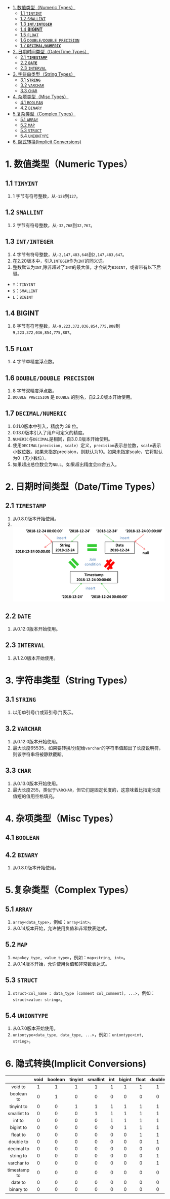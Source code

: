<!-- TOC  -->
- [1. 数值类型（Numeric Types）](#1-数值类型numeric-types)
    - [1.1 `TINYINT`](#11-tinyint)
    - [1.2 `SMALLINT`](#12-smallint)
    - [1.3 **`INT/INTEGER`**](#13-intinteger)
    - [1.4 **BIGINT**](#14-bigint)
    - [1.5 `FLOAT`](#15-float)
    - [1.6 `DOUBLE/DOUBLE PRECISION`](#16-doubledouble-precision)
    - [1.7 **`DECIMAL/NUMERIC`**](#17-decimalnumeric)
- [2. 日期时间类型（Date/Time Types）](#2-日期时间类型datetime-types)
    - [2.1 **`TIMESTAMP`**](#21-timestamp)
    - [2.2 **`DATE`**](#22-date)
    - [2.3 `INTERVAL`](#23-interval)
- [3. 字符串类型（String Types）](#3-字符串类型string-types)
    - [3.1 **`STRING`**](#31-string)
    - [3.2 `VARCHAR`](#32-varchar)
    - [3.3 `CHAR`](#33-char)
- [4. 杂项类型（Misc Types）](#4-杂项类型misc-types)
    - [4.1 `BOOLEAN`](#41-boolean)
    - [4.2 `BINARY`](#42-binary)
- [5.复杂类型（Complex Types）](#5复杂类型complex-types)
    - [5.1 `ARRAY`](#51-array)
    - [5.2 `MAP`](#52-map)
    - [5.3 `STRUCT`](#53-struct)
    - [5.4 `UNIONTYPE`](#54-uniontype)
- [6. 隐式转换(Implicit Conversions)](#6-隐式转换implicit-conversions)
<!-- /TOC -->
# 1. 数值类型（Numeric Types）
## 1.1 `TINYINT`
1. 1 字节有符号整数，从`-128`到`127`。<br>
## 1.2 `SMALLINT`
1. 2 字节有符号整数，从`-32,768`到`32,767`。<br>
## 1.3 **`INT/INTEGER`**
1. 4 字节有符号整数，从`-2,147,483,648`到`2,147,483,647`。<br>
2. 在2.20版本中，引入`INTEGER`作为`INT`的同义词。<br>
3. 整数默认为`INT`,除非超过了`INT`的最大值，才会转为`BIGINT`，或者带有以下后缀。<br>
- `Y`：`TINYINT`<br>
- `S`：`SMALLINT`<br>
- `L`：`BIGINT`<br>
## 1.4 **BIGINT**
1. 8 字节有符号整数，从`-9,223,372,036,854,775,808`到`9,223,372,036,854,775,807`。<br>
## 1.5 `FLOAT`
1. 4 字节单精度浮点数。<br>
## 1.6 `DOUBLE/DOUBLE PRECISION`
1. 8 字节双精度浮点数。<br>
2. `DOUBLE PRECISION` 是 `DOUBLE` 的别名，自2.2.0版本开始使用。<br>
## 1.7 **`DECIMAL/NUMERIC`**
1. 0.11.0版本中引入，精度为 38 位。<br>
2. 0.13.0版本引入了用户可定义的精度。<br>
3. `NUMERIC`与`DECIMAL`是相同，自3.0.0版本开始使用。<br>
4. 使用`DECIMAL(precision, scale) `定义，`precision`表示总位数，`scale`表示小数位数。如果未指定precision，则默认为10。如果未指定scale，它将默认为0（无小数位）。<br>
5. 如果超出总位数会为`NULL`，如果超出精度会四舍五入。<br>
# 2. 日期时间类型（Date/Time Types）
## 2.1 **`TIMESTAMP`**
1. 从0.8.0版本开始使用。<br>
2. <br>![timestamp](pic/timestamp.png)
## 2.2 **`DATE`**
1. 从0.12.0版本开始使用。<br>
## 2.3 `INTERVAL`
1. 从1.2.0版本开始使用。<br>
# 3. 字符串类型（String Types）
## 3.1 **`STRING`**
1. 以用单引号(')或双引号(")表示。<br>
## 3.2 `VARCHAR`
1. 从0.12.0版本开始使用。<br>
2. 最大长度65535，如果要转换/分配给`varchar`的字符串值超出了长度说明符，则该字符串将被静默截断。<br>
## 3.3 `CHAR`
1. 从0.13.0版本开始使用。<br>
2. 最大长度255，类似于`VARCHAR`，但它们是固定长度的，这意味着比指定长度值短的值用空格填充。<br>
# 4. 杂项类型（Misc Types）
## 4.1 `BOOLEAN`
## 4.2 `BINARY`
1. 从0.8.0版本开始使用。<br>
# 5.复杂类型（Complex Types）
## 5.1 `ARRAY`
1. `array<data_type>`，例如：`array<int>`。<br>
2. 从0.14版本开始，允许使用负值和非常数表达式。<br>
## 5.2 `MAP`
1. `map<key_type, value_type>`，例如：`map<string, int>`。<br>
2. 从0.14版本开始，允许使用负值和非常数表达式。<br>
## 5.3 `STRUCT`
1. `struct<col_name : data_type [comment col_comment], ...>`，例如：`struct<value: string>`。<br>
## 5.4 `UNIONTYPE`
1. 从0.7.0版本开始使用。<br>
2. `uniontype<data_type, data_type, ...>`，例如：`uniontype<int, string>`。<br>
# 6. 隐式转换(Implicit Conversions)
|            |void |boolean|tinyint|smallint| int |bigint|float|double|decimal|string|varchar|timestamp|date |binary|
|:----------:|:---:|:-----:|:-----:|:------:|:---:|:----:|:---:|:----:|:-----:|:----:|:-----:|:-------:|:---:|:----:|
|  void to   |  1  |   1   |   1   |    1   |  1  |   1  |  1  |   1  |   1   |  1   |   1   |    1    |  1  |   1  |
| boolean to |  0  |   1   |   0   |    0   |  0  |   0  |  0  |   0  |   0   |  0   |   0   |    0    |  0  |   0  |
| tinyint to |  0  |   0   |   1   |    1   |  1  |   1  |  1  |   1  |   1   |  1   |   1   |    0    |  0  |   0  |
|smallint to |  0  |   0   |   0   |    1   |  1  |   1  |  1  |   1  |   1   |  1   |   1   |    0    |  0  |   0  |
|   int to   |  0  |   0   |   0   |    0   |  1  |   1  |  1  |   1  |   1   |  1   |   1   |    0    |  0  |   0  |
| bigint to  |  0  |   0   |   0   |    0   |  0  |   1  |  1  |   1  |   1   |  1   |   1   |    0    |  0  |   0  |
|  float to  |  0  |   0   |   0   |    0   |  0  |   0  |  1  |   1  |   1   |  1   |   1   |    0    |  0  |   0  |
|  double to |  0  |   0   |   0   |    0   |  0  |   0  |  0  |   1  |   1   |  1   |   1   |    0    |  0  |   0  |
| decimal to |  0  |   0   |   0   |    0   |  0  |   0  |  0  |   0  |   1   |  1   |   1   |    0    |  0  |   0  |
| string to  |  0  |   0   |   0   |    0   |  0  |   0  |  0  |   1  |   1   |  1   |   1   |    0    |  0  |   0  |
| varchar to |  0  |   0   |   0   |    0   |  0  |   0  |  0  |   1  |   1   |  1   |   1   |    0    |  0  |   0  |
|timestamp to|  0  |   0   |   0   |    0   |  0  |   0  |  0  |   0  |   0   |  1   |   1   |    1    |  0  |   0  |
|  date to   |  0  |   0   |   0   |    0   |  0  |   0  |  0  |   0  |   0   |  1   |   1   |    0    |  1  |   0  |
|  binary to |  0  |   0   |   0   |    0   |  0  |   0  |  0  |   0  |   0   |  0   |   0   |    0    |  0  |   1  |